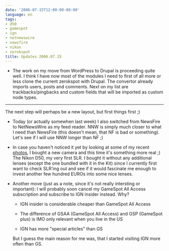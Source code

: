```yaml
---
date: '2006-07-15T12:00:00-00:00'
language: en
tags:
- d50
- gamespot
- ign
- netnewswire
- newsfire
- nikon
- zerokspot
title: Updates 2006.07.15
---
```



* The work on my move from WordPress to Drupal is proceeding quite well. I think I have now most of the modules I need to first of all more or less clone the current zerokspot with Drupal. The convertor already imports users, posts and comments. Next on my list are trackbacks/pingbacks and custom fields that will be imported as custom node types.

-------------------------------



  The next step will perhaps be a new layout, but first things first ;)

* Today (or actually somewhen last week) I also switched from NewsFire to NetNewsWire as my feed reader. NNW is simply much closer to what I need than NewsFire (this doesn't mean, that NF is bad or something). Let's see if I will use NNW longer than NF ;)



* In case you haven't noticed it yet by looking at some of my recent [photos](http://flickr.com/photos/zerok/), I bought a new camera and this time it's something more real ;) The Nikon D50, my very first SLR. I bought it without any additional lenses (except the one bundled with it in the Kit) since I currently first want to check SLR'ing out and see if it would fascinate me enough to invest another few hundred EUROs into some nice lenses.



* Another move (just as a note, since it's not really intersting or important): I will probably soon cancel my GameSpot All Access subscription and subscribe to IGN insider instead. Why?

	* IGN insider is considerable cheaper than GameSpot All Access

	* The difference of GSAA (GameSpot All Access) and GSP (GameSpot plus) is IMO only relevant when you live in the US

	* IGN has more "special articles" than GS

	

  But I guess the main reason for me was, that I started visiting IGN more often than GS.